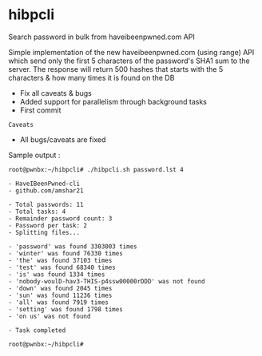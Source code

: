 # hibpcli
Search password in bulk from haveibeenpwned.com API

Simple implementation of the new haveibeenpwned.com (using range)
API which send only the first 5 characters of the password's SHA1 sum to the server.
The response will return 500 hashes that starts with the 5 characters & how many times it is found on the DB

- Fix all caveats & bugs
- Added support for parallelism through background tasks
- First commit

``
Caveats
``
- All bugs/caveats are fixed


Sample output :

```
root@pwnbx:~/hibpcli# ./hibpcli.sh password.lst 4
 
- HaveIBeenPwned-cli
- github.com/amshar21
 
- Total passwords: 11
- Total tasks: 4
- Remainder password count: 3
- Password per task: 2
- Splitting files...
 
- 'password' was found 3303003 times
- 'winter' was found 76330 times
- 'the' was found 37103 times
- 'test' was found 68340 times
- 'is' was found 1334 times
- 'nobody-woulD-hav3-THIS-p4ssw00000rDDD' was not found
- 'down' was found 2045 times
- 'sun' was found 11236 times
- 'all' was found 7919 times
- 'setting' was found 1798 times
- 'on us' was not found
 
- Task completed
 
root@pwnbx:~/hibpcli# 

```
